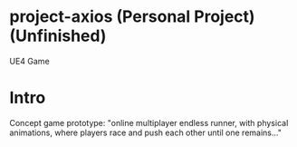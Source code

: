 # project-axios (Personal Project) (Unfinished)
UE4 Game

# Intro
Concept game prototype: "online multiplayer endless runner, with physical animations, where players race and push each other until one remains..."
